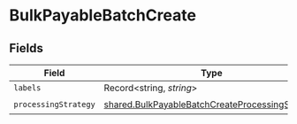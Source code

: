 # BulkPayableBatchCreate


## Fields

| Field                                                                                                              | Type                                                                                                               | Required                                                                                                           | Description                                                                                                        |
| ------------------------------------------------------------------------------------------------------------------ | ------------------------------------------------------------------------------------------------------------------ | ------------------------------------------------------------------------------------------------------------------ | ------------------------------------------------------------------------------------------------------------------ |
| `labels`                                                                                                           | Record<string, *string*>                                                                                           | :heavy_minus_sign:                                                                                                 | N/A                                                                                                                |
| `processingStrategy`                                                                                               | [shared.BulkPayableBatchCreateProcessingStrategy](../../models/shared/bulkpayablebatchcreateprocessingstrategy.md) | :heavy_check_mark:                                                                                                 | N/A                                                                                                                |